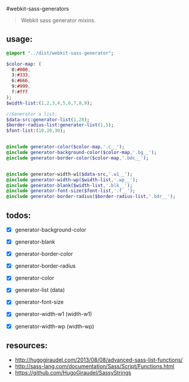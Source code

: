 #webkit-sass-generators
> Webkit sass generator mixins.

## usage:
```sass
@import "../dist/webkit-sass-generator";

$color-map: (
  0:#000,
  3:#333,
  6:#666,
  9:#999,
  f:#fff
);
$width-list:(1,2,3,4,5,6,7,8,9);

//Generator a list:
$data-src:generator-list(1,20);
$border-radius-list:generator-list(1,5);
$font-list:(10,20,30);


@include generator-color($color-map,'.c__');
@include generator-background-color($color-map,'.bg__');
@include generator-border-color($color-map,'.bdc__');


@include generator-width-w1($data-src,'.w1__');
@include generator-width-wp($width-list,'.wp__');
@include generator-blank($width-list,'.blk__');
@include generator-font-size($font-list,'.f__');
@include generator-border-radius($border-radius-list,'.bdr__');

```

## todos:
- [x] generator-background-color
- [x] generator-blank
- [x] generator-border-color
- [x] generator-border-radius
- [x] generator-color
- [x] generator-list (data)
- [x] generator-font-size
- [x] generator-width-w1 (width-w1)
- [x] generator-width-wp (width-wp)


## resources:
+ http://hugogiraudel.com/2013/08/08/advanced-sass-list-functions/
+ http://sass-lang.com/documentation/Sass/Script/Functions.html
+ https://github.com/HugoGiraudel/SassyStrings
